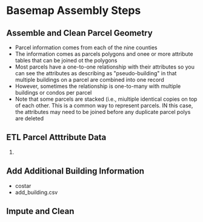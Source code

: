 # Basemap Assembly Steps

## Assemble and Clean Parcel Geometry
* Parcel information comes from each of the nine counties
* The information comes as parcels polygons and onee or more attribute tables that can be joined ot the polygons
* Most parcels have a one-to-one relationship with their attributes so you can see the attributes as describing as "pseudo-building" in that multiple buildings on a parcel are combined into one record
* However, sometimes the relationship is one-to-many with multiple buildings or condos per parcel
* Note that some parcels are stacked (i.e., miultiple identical copies on top of each other. This is a common way to represent parcels. IN this case, the attributes may need to be joined before any duplicate parcel polys are deleted
## ETL Parcel Atttribute Data
1.
## Add Additional Building Information
* costar
* add_building.csv
## Impute and Clean


